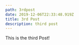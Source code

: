 ```yaml
---
path: 3rdpost
date: 2019-12-06T22:33:48.919Z
title: 3rd Post
description: third post
---
```

This is the third Post!
